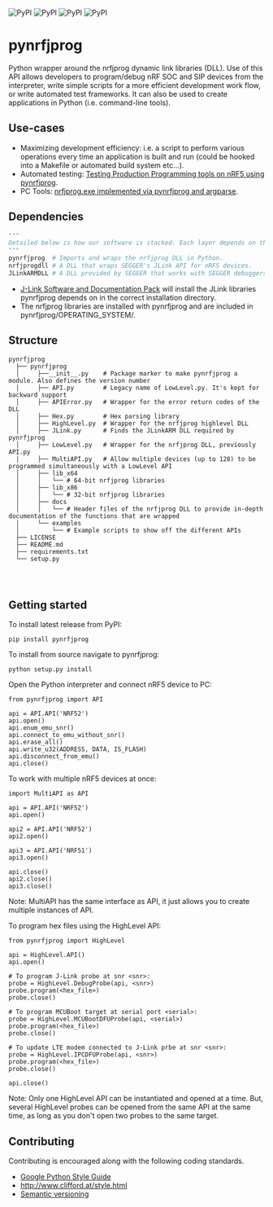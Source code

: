 ![PyPI](https://img.shields.io/static/v1?label=license&message=Nordic%205-Clause%20License&color=brightgreen)
![PyPI](https://img.shields.io/static/v1?label=platform&message=windows%20%7C%20linux%20%7C%20osx&color=lightgrey)
![PyPI](https://img.shields.io/static/v1?label=python&message=python-2.7%20%7C%20>=3.4&color=blue) ![PyPI](https://img.shields.io/pypi/v/pynrfjprog)

# pynrfjprog
Python wrapper around the nrfjprog dynamic link libraries (DLL). Use of this API allows developers to program/debug nRF SOC and SIP devices from the interpreter, write simple scripts for a more efficient development work flow, or write automated test frameworks. It can also be used to create applications in Python (i.e. command-line tools).

## Use-cases
*  Maximizing development efficiency: i.e. a script to perform various operations every time an application is built and run (could be hooked into a Makefile or automated build system etc...).
*  Automated testing: [Testing Production Programming tools on nRF5 using pynrfjprog](https://github.com/NordicSemiconductor/nrf52-production-programming/blob/master/tests/example_test_script.py).
*  PC Tools: [nrfjprog.exe implemented via pynrfjprog and argparse](https://github.com/NordicSemiconductor/nrfjprog.git).

## Dependencies
```python
"""
Detailed below is how our software is stacked. Each layer depends on the layer below.
"""
pynrfjprog  # Imports and wraps the nrfjprog DLL in Python.
nrfjprogdll # A DLL that wraps SEGGER's JLink API for nRF5 devices.
JLinkARMDLL # A DLL provided by SEGGER that works with SEGGER debuggers. Performs all low level operations with target device.
```

* [J-Link Software and Documentation Pack](https://www.segger.com/jlink-software.html) will install the JLink libraries pynrfjprog depends on in the correct installation directory.
* The nrfjprog libraries are installed with pynrfjprog and are included in pynrfjprog/OPERATING_SYSTEM/.

## Structure
```pynrfjprog
pynrfjprog
  ├── pynrfjprog
  │     ├──__init__.py    # Package marker to make pynrfjprog a module. Also defines the version number
  │     ├── API.py        # Legacy name of LowLevel.py. It's kept for backward support
  │     ├── APIError.py   # Wrapper for the error return codes of the DLL
  │     ├── Hex.py        # Hex parsing library
  │     ├── HighLevel.py  # Wrapper for the nrfjprog highlevel DLL
  │     ├── JLink.py      # Finds the JLinkARM DLL required by pynrfjprog
  │     ├── LowLevel.py   # Wrapper for the nrfjprog DLL, previously API.py
  │     ├── MultiAPI.py   # Allow multiple devices (up to 128) to be programmed simultaneously with a LowLevel API
  │     ├── lib_x64
  │     │   └── # 64-bit nrfjprog libraries
  │     ├── lib_x86
  │     │   └── # 32-bit nrfjprog libraries
  │     ├── docs
  │     │   └── # Header files of the nrfjprog DLL to provide in-depth documentation of the functions that are wrapped
  │     └── examples
  │         └── # Example scripts to show off the different APIs
  ├── LICENSE
  ├── README.md
  ├── requirements.txt
  └── setup.py
  
  
    
```

## Getting started
To install latest release from PyPI:
```
pip install pynrfjprog
```
To install from source navigate to pynrfjprog\:
```
python setup.py install
```
Open the Python interpreter and connect nRF5 device to PC:
```
from pynrfjprog import API

api = API.API('NRF52')
api.open()
api.enum_emu_snr()
api.connect_to_emu_without_snr()
api.erase_all()
api.write_u32(ADDRESS, DATA, IS_FLASH)
api.disconnect_from_emu()
api.close()
```

To work with multiple nRF5 devices at once:
```
import MultiAPI as API

api = API.API('NRF52')
api.open()

api2 = API.API('NRF52')
api2.open()

api3 = API.API('NRF51')
api3.open()

api.close()
api2.close()
api3.close()
```
Note: MultiAPI has the same interface as API, it just allows you to create multiple instances of API.

To program hex files using the HighLevel API:
```
from pynrfjprog import HighLevel

api = HighLevel.API()
api.open()

# To program J-Link probe at snr <snr>:
probe = HighLevel.DebugProbe(api, <snr>)
probe.program(<hex_file>)
probe.close()

# To program MCUBoot target at serial port <serial>:
probe = HighLevel.MCUBootDFUProbe(api, <serial>)
probe.program(<hex_file>)
probe.close()

# To update LTE modem connected to J-Link prbe at snr <snr>:
probe = HighLevel.IPCDFUProbe(api, <snr>)
probe.program(<hex_file>)
probe.close()

api.close()
```
Note: Only one HighLevel API can be instantiated and opened at a time. But, several HighLevel probes can be opened from the same API at the same time, as long as you don't open two probes to the same target.

## Contributing
Contributing is encouraged along with the following coding standards.
* [Google Python Style Guide](https://google.github.io/styleguide/pyguide.html)
* http://www.clifford.at/style.html
* [Semantic versioning](http://semver.org/)
